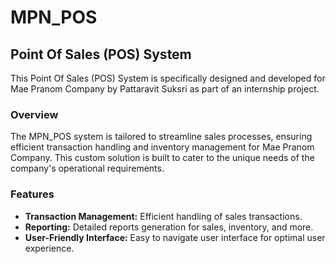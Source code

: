 # MPN_POS
## Point Of Sales (POS) System

This Point Of Sales (POS) System is specifically designed and developed for Mae Pranom Company by Pattaravit Suksri as part of an internship project.

### Overview
The MPN_POS system is tailored to streamline sales processes, ensuring efficient transaction handling and inventory management for Mae Pranom Company. This custom solution is built to cater to the unique needs of the company's operational requirements.

### Features
- **Transaction Management:** Efficient handling of sales transactions.
- **Reporting:** Detailed reports generation for sales, inventory, and more.
- **User-Friendly Interface:** Easy to navigate user interface for optimal user experience.
